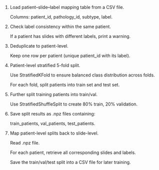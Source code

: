 1. Load patient–slide–label mapping table from a CSV file.

    Columns: patient_id, pathology_id, subtype, label.

2. Check label consistency within the same patient.

    If a patient has slides with different labels, print a warning.

3. Deduplicate to patient-level.

    Keep one row per patient (unique patient_id with its label).

4. Patient-level stratified 5-fold split.

    Use StratifiedKFold to ensure balanced class distribution across folds.

    For each fold, split patients into train set and test set.

5. Further split training patients into train/val.

    Use StratifiedShuffleSplit to create 80% train, 20% validation.

6. Save split results as .npz files containing:

    train_patients, val_patients, test_patients.

7. Map patient-level splits back to slide-level.

    Read .npz file.

    For each patient, retrieve all corresponding slides and labels.

    Save the train/val/test split into a CSV file for later training.
